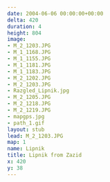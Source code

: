 ```yaml
---
date: 2004-06-06 00:00:00+00:00
delta: 420
duration: 4
height: 804
image:
- M_2_1203.JPG
- M_1_1168.JPG
- M_1_1155.JPG
- M_1_1181.JPG
- M_1_1183.JPG
- M_2_1202.JPG
- M_2_1203.JPG
- Razgled_Lipnik.jpg
- M_2_1205.JPG
- M_2_1218.JPG
- M_2_1219.JPG
- mapgps.jpg
- path_1.gif
layout: stub
lead: M_2_1203.JPG
map: 1
name: Lipnik
title: Lipnik from Zazid
x: 420
y: 38
---
```

